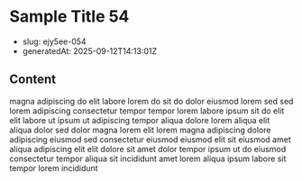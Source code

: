 # Sample Title 54

- slug: ejy5ee-054
- generatedAt: 2025-09-12T14:13:01Z

## Content
magna adipiscing do elit labore lorem do sit do dolor eiusmod lorem sed sed lorem adipiscing consectetur tempor tempor lorem labore ipsum sit do elit elit labore ut ipsum ut adipiscing tempor aliqua dolore lorem aliqua elit aliqua dolor sed dolor magna lorem elit lorem magna adipiscing dolore adipiscing eiusmod sed consectetur eiusmod eiusmod elit sit eiusmod amet aliqua adipiscing elit elit dolore sit amet dolor tempor ipsum ut do eiusmod consectetur tempor aliqua sit incididunt amet lorem aliqua ipsum labore sit tempor lorem incididunt
